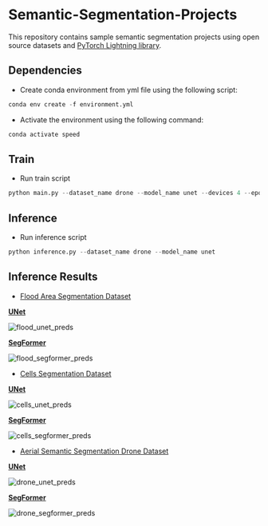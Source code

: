 # Semantic-Segmentation-Projects

This repository contains sample semantic segmentation projects using open source datasets and [PyTorch Lightning library](https://www.pytorchlightning.ai/index.html).

## Dependencies

* Create conda environment from yml file using the following script:
```python
conda env create -f environment.yml
```
* Activate the environment using the following command:
```python
conda activate speed
```

## Train
* Run train script
```python
python main.py --dataset_name drone --model_name unet --devices 4 --epochs 50
```

## Inference
* Run inference script
```python
python inference.py --dataset_name drone --model_name unet
```

## Inference Results
* [Flood Area Segmentation Dataset](https://www.kaggle.com/datasets/faizalkarim/flood-area-segmentation)

**[UNet](https://arxiv.org/abs/1505.04597)**

![flood_unet_preds](https://github.com/bekhzod-olimov/Semantic-Segmentation-Projects/assets/50166164/34557831-6498-41fa-84e7-7fa939b80cfc)

**[SegFormer](https://arxiv.org/abs/2105.15203)**

![flood_segformer_preds](https://github.com/bekhzod-olimov/Semantic-Segmentation-Projects/assets/50166164/007053a7-2e69-4f6d-bacc-52ee362475c3)

* [Cells Segmentation Dataset](https://drive.google.com/file/d/1c4oON03uBSxcGlluBFHTtkhFibUPSWs7/view)

**[UNet](https://arxiv.org/abs/1505.04597)**

![cells_unet_preds](https://github.com/bekhzod-olimov/Semantic-Segmentation-Projects/assets/50166164/a98371c9-c023-4590-9873-aece8ca233b5)

**[SegFormer](https://arxiv.org/abs/2105.15203)**

![cells_segformer_preds](https://github.com/bekhzod-olimov/Semantic-Segmentation-Projects/assets/50166164/8bcc583d-22cf-4733-bb0b-3a3080e1ff55)

* [Aerial Semantic Segmentation Drone Dataset](https://www.kaggle.com/datasets/bulentsiyah/semantic-drone-dataset)

**[UNet](https://arxiv.org/abs/1505.04597)**

![drone_unet_preds](https://github.com/bekhzod-olimov/Semantic-Segmentation-Projects/assets/50166164/c3f13d69-ecc7-409d-b828-acec764e169a)

**[SegFormer](https://arxiv.org/abs/2105.15203)**

![drone_segformer_preds](https://github.com/bekhzod-olimov/Semantic-Segmentation-Projects/assets/50166164/99375aa1-34aa-4bad-b37e-ce6bedcf2218)


